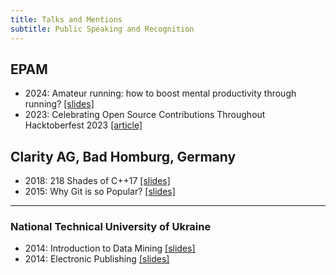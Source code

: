 ```yaml
---
title: Talks and Mentions
subtitle: Public Speaking and Recognition
---
```


## EPAM

* 2024: Amateur running: how to boost mental productivity through running? [[slides]](/slides/2024-04-10-amateur-running)
* 2023: Celebrating Open Source Contributions Throughout Hacktoberfest 2023 [[article]](/articles/2023-11-23-hacktoberfest)

## Clarity AG, Bad Homburg, Germany

* 2018: 218 Shades of C++17 [[slides]](/slides/2018-04-18-shades-of-cpp17)
* 2015: Why Git is so Popular? [[slides]](/slides/2015-01-10-why-git-popular)

---

### National Technical University of Ukraine

* 2014: Introduction to Data Mining [[slides]](/slides/2014-12-23-intro-data-mining)
* 2014: Electronic Publishing [[slides]](/slides/2014-12-07-electronic-publishing)
